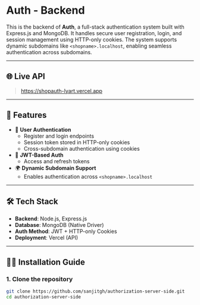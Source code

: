 # Auth - Backend

This is the backend of **Auth**, a full-stack authentication system built with Express.js and MongoDB. It handles secure user registration, login, and session management using HTTP-only cookies. The system supports dynamic subdomains like `<shopname>.localhost`, enabling seamless authentication across subdomains.

---

## 🌐 Live API

> https://shopauth-lyart.vercel.app

---

## 🚀 Features

- 🔐 **User Authentication**
  - Register and login endpoints
  - Session token stored in HTTP-only cookies
  - Cross-subdomain authentication using cookies
- 🧾 **JWT-Based Auth**
  - Access and refresh tokens
- 🌍 **Dynamic Subdomain Support**
  - Enables authentication across `<shopname>.localhost`

---

## 🛠️ Tech Stack

- **Backend**: Node.js, Express.js
- **Database**: MongoDB (Native Driver)
- **Auth Method**: JWT + HTTP-only Cookies
- **Deployment**: Vercel (API)

---

## 🧑‍💻 Installation Guide

### 1. Clone the repository

```bash
git clone https://github.com/sanjitgh/authorization-server-side.git
cd authorization-server-side
